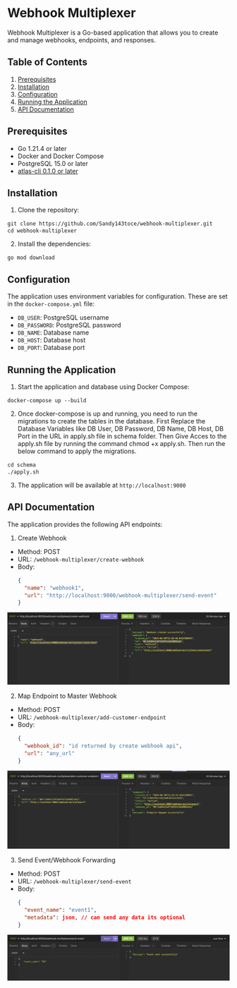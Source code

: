 # Webhook Multiplexer

Webhook Multiplexer is a Go-based application that allows you to create and manage webhooks, endpoints, and responses.

## Table of Contents
1. [Prerequisites](#prerequisites)
2. [Installation](#installation)
3. [Configuration](#configuration)
4. [Running the Application](#running-the-application)
5. [API Documentation](#api-documentation)

## Prerequisites

- Go 1.21.4 or later
- Docker and Docker Compose
- PostgreSQL 15.0 or later
- [atlas-cli 0.1.0 or later](https://atlasgo.io/)

## Installation

1. Clone the repository:
    
```
git clone https://github.com/Sandy143toce/webhook-multiplexer.git
cd webhook-multiplexer
```

2. Install the dependencies:

```
go mod download
```

## Configuration

The application uses environment variables for configuration. These are set in the `docker-compose.yml` file:

- `DB_USER`: PostgreSQL username
- `DB_PASSWORD`: PostgreSQL password
- `DB_NAME`: Database name
- `DB_HOST`: Database host
- `DB_PORT`: Database port

## Running the Application

1. Start the application and database using Docker Compose:

```
docker-compose up --build
```
2. Once docker-compose is up and running, you need to run the migrations to create the tables in the database. 
First Replace the Database Variables like DB User, DB Password, DB Name, DB Host, DB Port in the URL in apply.sh file in schema folder.
Then Give Acces to the apply.sh file by running the command chmod +x apply.sh. Then run the below command to apply the migrations.

```
cd schema
./apply.sh
```

3. The application will be available at `http://localhost:9000`

## API Documentation

The application provides the following API endpoints:

1. Create Webhook
- Method: POST
- URL: `/webhook-multiplexer/create-webhook`
- Body:
  ```json
  {
    "name": "webhook1",
    "url": "http://localhost:9000/webhook-multiplexer/send-event"
  }
  ```

![Alt text](/webhook.png "Create Webhook")

2. Map Endpoint to Master Webhook
- Method: POST
- URL: `/webhook-multiplexer/add-customer-endpoint`
- Body:
  ```json
  {
    "webhook_id": "id returned by create webhook api",
    "url": "any_url"
  }
  ```

 ![Alt text](/endpoint.png "Create Webhook")
 

3. Send Event/Webhook Forwarding
- Method: POST
- URL: `/webhook-multiplexer/send-event`
- Body:
  ```json
  {
    "event_name": "event1",
    "metadata": json, // can send any data its optional
  }
  ```

 ![Alt text](/event.png "Create Webhook")



